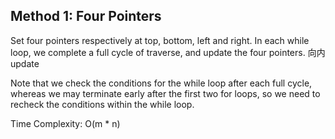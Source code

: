 ## Method 1: Four Pointers

Set four pointers respectively at top, bottom, left and right. In each while loop, we complete a full cycle of traverse, and update
the four pointers. 向内update

Note that we check the conditions for the while loop after each full cycle, whereas we may terminate early after the first two for loops, 
so we need to recheck the conditions within the while loop.

Time Complexity: O(m * n)
